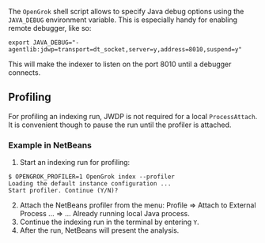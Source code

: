 The `OpenGrok` shell script allows to specify Java debug options using the `JAVA_DEBUG` environment variable. This is especially handy for enabling remote debugger, like so:

```
export JAVA_DEBUG="-agentlib:jdwp=transport=dt_socket,server=y,address=8010,suspend=y"
```

This will make the indexer to listen on the port 8010 until a debugger connects.

Profiling
----
For profiling an indexing run, JWDP is not required for a local `ProcessAttach`. It is convenient though to pause the run until the profiler is attached.

### Example in NetBeans

1. Start an indexing run for profiling:
```
$ OPENGROK_PROFILER=1 OpenGrok index --profiler
Loading the default instance configuration ...
Start profiler. Continue (Y/N)? 
```

2. Attach the NetBeans profiler from the menu: Profile => Attach to External Process ... => ... Already running local Java process.
3. Continue the indexing run in the terminal by entering `Y`.
4. After the run, NetBeans will present the analysis.